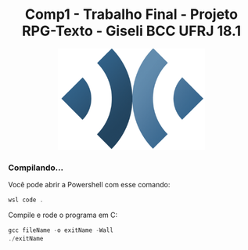 <div align="center"> 
  <h1>Comp1 - Trabalho Final - Projeto RPG-Texto - Giseli BCC UFRJ 18.1</h1>
  <img src="/Imagens/logo.png" width="300"/>
 </div>

### Compilando...
Você pode abrir a Powershell com esse comando:

```Powershell
wsl code .
```

Compile e rode o programa em C:

```Powershell
gcc fileName -o exitName -Wall
./exitName
```

